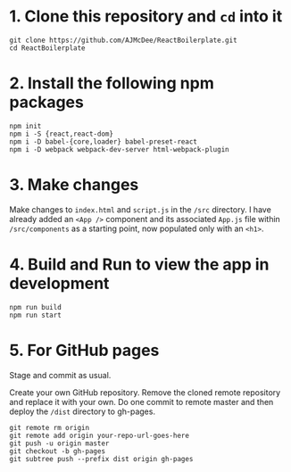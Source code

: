 # 1. Clone this repository and `cd` into it

```
git clone https://github.com/AJMcDee/ReactBoilerplate.git
cd ReactBoilerplate
```

# 2. Install the following npm packages

```
npm init
npm i -S {react,react-dom}
npm i -D babel-{core,loader} babel-preset-react
npm i -D webpack webpack-dev-server html-webpack-plugin
```

# 3. Make changes

Make changes to `index.html` and `script.js` in the `/src` directory. I have already added an `<App />` component and its associated `App.js` file within `/src/components` as a starting point, now populated only with an `<h1>`.

# 4. Build and Run to view the app in development

```
npm run build
npm run start
```
# 5. For GitHub pages

Stage and commit as usual.

Create your own GitHub repository. Remove the cloned remote repository and replace it with your own. Do one commit to remote master and then deploy the `/dist` directory to gh-pages.

```
git remote rm origin
git remote add origin your-repo-url-goes-here
git push -u origin master
git checkout -b gh-pages
git subtree push --prefix dist origin gh-pages
```
